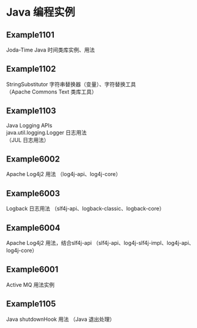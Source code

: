 # Java 编程实例

## Example1101

Joda-Time Java 时间类库实例、用法

## Example1102

StringSubstitutor 字符串替换器（变量）、字符替换工具  
（Apache Commons Text 类库工具）

## Example1103

Java Logging APIs  
java.util.logging.Logger 日志用法  
（JUL 日志用法）

## Example6002

Apache Log4j2 用法
（log4j-api、log4j-core）

## Example6003

Logback 日志用法
（slf4j-api、logback-classic、logback-core）

## Example6004

Apache Log4j2 用法，结合slf4j-api
（slf4j-api、log4j-slf4j-impl、log4j-api、log4j-core）

## Example6001

Active MQ 用法实例

## Example1105

Java shutdownHook 用法
（Java 退出处理）
